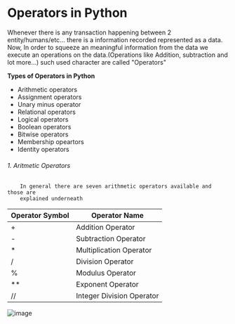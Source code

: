 # Operators in Python
Whenever there is any transaction happening between 2 entity/humans/etc... there is a information 
recorded represented as a data. Now, In order to squeeze an meaningful information from the data 
we execute an operations on the data.(Operations like Addition, subtraction and lot more...)
such used character are called "Operators"


**Types of Operators in Python**
- Arithmetic operators
- Assignment operators
- Unary minus operator
- Relational operators
- Logical operators
- Boolean operators
- Bitwise operators
- Membership opeartors
- Identity operators

###### 1. Aritmetic Operators
```
	In general there are seven arithmetic operators available and those are 
	explained underneath
```
| Operator Symbol | Operator Name |
| --- | --- |
| + | Addition Operator |
| - | Subtraction Operator |
| * | Multiplication Operator |
| / | Division Operator |
| % | Modulus Operator |
| ** | Exponent Operator |
| // | Integer Division Operator |

![image](https://s3.ap-south-1.amazonaws.com/vbpythoncodes/arithmetic-flowchart.png)

